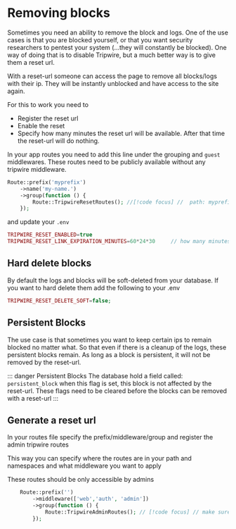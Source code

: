 # Removing blocks
Sometimes you need an ability to remove the block and logs. One of the use cases is that you are blocked yourself, 
or that you want security researchers to pentest your system (...they will constantly be blocked).
One way of doing that is to disable Tripwire, but a much better way is to give them a reset url.

With a reset-url someone can access the page to remove all blocks/logs with their ip.
They will be instantly unblocked and have access to the site again.

For this to work you need to
* Register the reset url
* Enable the reset
* Specify how many minutes the reset url will be available. After that time the reset-url will do nothing. 

In your app routes you need to add this line under the grouping and ```guest``` middlewares. These routes need to be publicly available without any tripwire middleware.
```php
Route::prefix('myprefix')
    ->name('my-name.')
    ->group(function () {
        Route::TripwireResetRoutes(); //[!code focus] //  path: myprefix/guest/reset ; name: 'my-name.tripwire.guest.logs.reset'
    });
```

and update your ```.env```
```php
TRIPWIRE_RESET_ENABLED=true
TRIPWIRE_RESET_LINK_EXPIRATION_MINUTES=60*24*30     // how many minutes will this reset-url be available
```

## Hard delete blocks
By default the logs and blocks will be soft-deleted from your database. If you want to hard delete them add the following to your .env
```php
TRIPWIRE_RESET_DELETE_SOFT=false;
```

## Persistent Blocks
The use case is that sometimes you want to keep certain ips to remain blocked no matter what. So that even if there is a cleanup of the logs, these persistent blocks remain.
As long as a block is persistent, it will not be removed by the reset-url.

::: danger Persistent Blocks
The database hold a field called: ```persistent_block``` when this flag is set, this block is not affected by the reset-url.
These flags need to be cleared before the blocks can be removed with a reset-url
:::

## Generate a reset url
In your routes file specify the prefix/middleware/group and register the admin tripwire routes

This way you can specify where the routes are in your path and namespaces and what middleware you want to apply

These routes should be only accessible by admins
```php
    Route::prefix('')
        ->middleware(['web','auth', 'admin'])
        ->group(function () {
            Route::TripwireAdminRoutes(); // [!code focus] // make sure only admins have access to this route
        });
```



